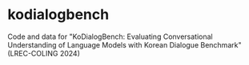# kodialogbench
Code and data for "KoDialogBench: Evaluating Conversational Understanding of Language Models with Korean Dialogue Benchmark" (LREC-COLING 2024)
